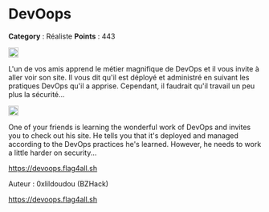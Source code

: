 # DevOops

**Category** : Réaliste
**Points** : 443

<img src="https://cdn.iconscout.com/icon/free/png-256/free-france-flag-country-nation-empire-36011.png?f=webp" width="20" height="20"/>

L'un de vos amis apprend le métier magnifique de DevOps et il vous invite à aller voir son site. 
Il vous dit qu'il est déployé et administré en suivant les pratiques DevOps qu'il a apprise. 
Cependant, il faudrait qu'il travail un peu plus la sécurité...

<img src="https://icons.iconarchive.com/icons/twitter/twemoji-flags/256/United-Kingdom-Flag-icon.png" width="20" height="20"/>

One of your friends is learning the wonderful work of DevOps and invites you to check out his site. 
He tells you that it's deployed and managed according to the DevOps practices he's learned. 
However, he needs to work a little harder on security...

https://devoops.flag4all.sh

Auteur : 0xlildoudou (BZHack)

https://devoops.flag4all.sh



